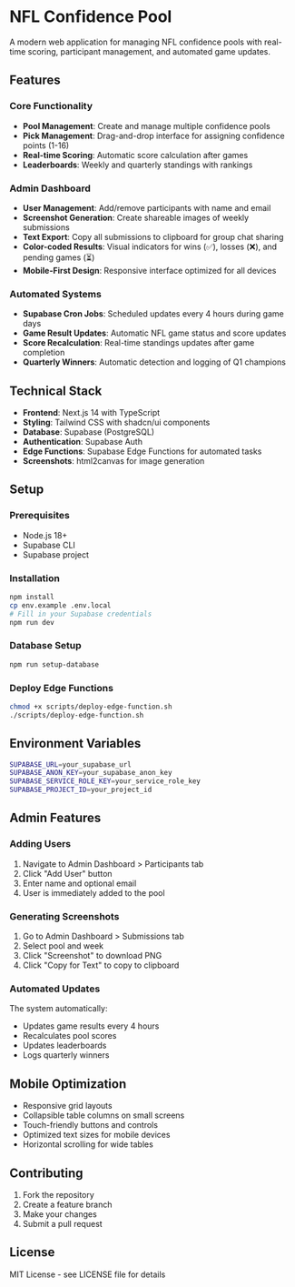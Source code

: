 # NFL Confidence Pool

A modern web application for managing NFL confidence pools with real-time scoring, participant management, and automated game updates.

## Features

### Core Functionality
- **Pool Management**: Create and manage multiple confidence pools
- **Pick Management**: Drag-and-drop interface for assigning confidence points (1-16)
- **Real-time Scoring**: Automatic score calculation after games
- **Leaderboards**: Weekly and quarterly standings with rankings

### Admin Dashboard
- **User Management**: Add/remove participants with name and email
- **Screenshot Generation**: Create shareable images of weekly submissions
- **Text Export**: Copy all submissions to clipboard for group chat sharing
- **Color-coded Results**: Visual indicators for wins (✅), losses (❌), and pending games (⏳)
- **Mobile-First Design**: Responsive interface optimized for all devices

### Automated Systems
- **Supabase Cron Jobs**: Scheduled updates every 4 hours during game days
- **Game Result Updates**: Automatic NFL game status and score updates
- **Score Recalculation**: Real-time standings updates after game completion
- **Quarterly Winners**: Automatic detection and logging of Q1 champions

## Technical Stack

- **Frontend**: Next.js 14 with TypeScript
- **Styling**: Tailwind CSS with shadcn/ui components
- **Database**: Supabase (PostgreSQL)
- **Authentication**: Supabase Auth
- **Edge Functions**: Supabase Edge Functions for automated tasks
- **Screenshots**: html2canvas for image generation

## Setup

### Prerequisites
- Node.js 18+
- Supabase CLI
- Supabase project

### Installation
```bash
npm install
cp env.example .env.local
# Fill in your Supabase credentials
npm run dev
```

### Database Setup
```bash
npm run setup-database
```

### Deploy Edge Functions
```bash
chmod +x scripts/deploy-edge-function.sh
./scripts/deploy-edge-function.sh
```

## Environment Variables

```bash
SUPABASE_URL=your_supabase_url
SUPABASE_ANON_KEY=your_supabase_anon_key
SUPABASE_SERVICE_ROLE_KEY=your_service_role_key
SUPABASE_PROJECT_ID=your_project_id
```

## Admin Features

### Adding Users
1. Navigate to Admin Dashboard > Participants tab
2. Click "Add User" button
3. Enter name and optional email
4. User is immediately added to the pool

### Generating Screenshots
1. Go to Admin Dashboard > Submissions tab
2. Select pool and week
3. Click "Screenshot" to download PNG
4. Click "Copy for Text" to copy to clipboard

### Automated Updates
The system automatically:
- Updates game results every 4 hours
- Recalculates pool scores
- Updates leaderboards
- Logs quarterly winners

## Mobile Optimization

- Responsive grid layouts
- Collapsible table columns on small screens
- Touch-friendly buttons and controls
- Optimized text sizes for mobile devices
- Horizontal scrolling for wide tables

## Contributing

1. Fork the repository
2. Create a feature branch
3. Make your changes
4. Submit a pull request

## License

MIT License - see LICENSE file for details
